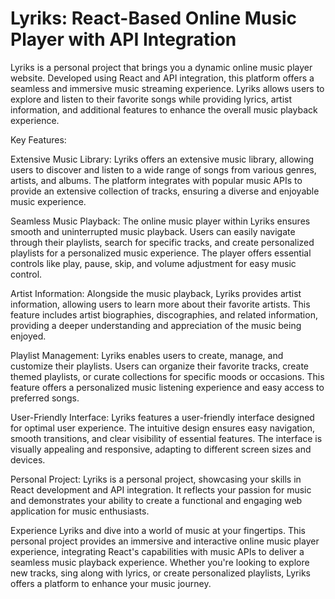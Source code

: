 # Lyriks: React-Based Online Music Player with API Integration  

Lyriks is a personal project that brings you a dynamic online music player website. Developed using React and API integration, this platform offers a seamless and immersive music streaming experience. Lyriks allows users to explore and listen to their favorite songs while providing lyrics, artist information, and additional features to enhance the overall music playback experience.

Key Features:

Extensive Music Library: Lyriks offers an extensive music library, allowing users to discover and listen to a wide range of songs from various genres, artists, and albums. The platform integrates with popular music APIs to provide an extensive collection of tracks, ensuring a diverse and enjoyable music experience.

Seamless Music Playback: The online music player within Lyriks ensures smooth and uninterrupted music playback. Users can easily navigate through their playlists, search for specific tracks, and create personalized playlists for a personalized music experience. The player offers essential controls like play, pause, skip, and volume adjustment for easy music control.

Artist Information: Alongside the music playback, Lyriks provides artist information, allowing users to learn more about their favorite artists. This feature includes artist biographies, discographies, and related information, providing a deeper understanding and appreciation of the music being enjoyed.

Playlist Management: Lyriks enables users to create, manage, and customize their playlists. Users can organize their favorite tracks, create themed playlists, or curate collections for specific moods or occasions. This feature offers a personalized music listening experience and easy access to preferred songs.

User-Friendly Interface: Lyriks features a user-friendly interface designed for optimal user experience. The intuitive design ensures easy navigation, smooth transitions, and clear visibility of essential features. The interface is visually appealing and responsive, adapting to different screen sizes and devices.

Personal Project: Lyriks is a personal project, showcasing your skills in React development and API integration. It reflects your passion for music and demonstrates your ability to create a functional and engaging web application for music enthusiasts.

Experience Lyriks and dive into a world of music at your fingertips. This personal project provides an immersive and interactive online music player experience, integrating React's capabilities with music APIs to deliver a seamless music playback experience. Whether you're looking to explore new tracks, sing along with lyrics, or create personalized playlists, Lyriks offers a platform to enhance your music journey.
